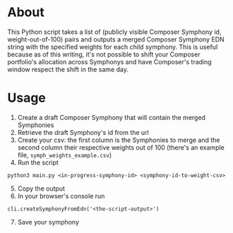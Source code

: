# About
This Python script takes a list of (publicly visible Composer Symphony id, weight-out-of-100) pairs and outputs a merged Composer Symphony EDN string with the specified weights for each child symphony. This is useful because as of this writing, it's not possible to shift your Composer portfolio's allocation across Symphonys and have Composer's trading window respect the shift in the same day.

# Usage

1. Create a draft Composer Symphony that will contain the merged Symphonies
2. Retrieve the draft Symphony's id from the url
3. Create your csv: the first column is the Symphonies to merge and the second column their respective weights out of 100 (there's an example file, `symph_weights_example.csv`)
4. Run the script

```
python3 main.py <in-progress-symphony-id> <symphony-id-to-weight-csv>
```

5. Copy the output
6. In your browser's console run

```
cli.createSymphonyFromEdn('<the-script-output>')
```

7. Save your symphony